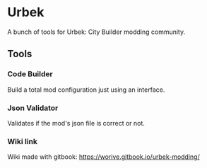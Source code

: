 # Urbek
A bunch of tools for Urbek: City Builder modding community.

## Tools
### Code Builder
Build a total mod configuration just using an interface.

### Json Validator
Validates if the mod's json file is correct or not.

### Wiki link
Wiki made with gitbook: https://worive.gitbook.io/urbek-modding/
